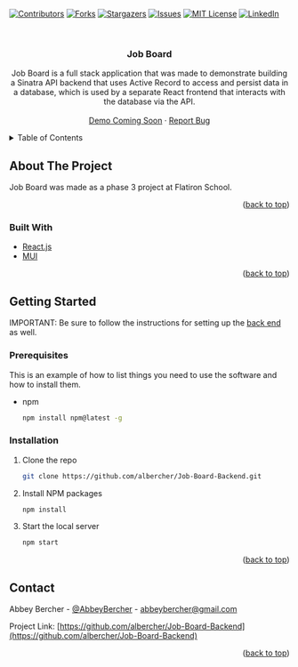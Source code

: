 <div id="top"></div>
<!--
*** Thanks for checking out the Best-README-Template. If you have a suggestion
*** that would make this better, please fork the repo and create a pull request
*** or simply open an issue with the tag "enhancement".
*** Don't forget to give the project a star!
*** Thanks again! Now go create something AMAZING! :D
-->



<!-- PROJECT SHIELDS -->
<!--
*** I'm using markdown "reference style" links for readability.
*** Reference links are enclosed in brackets [ ] instead of parentheses ( ).
*** See the bottom of this document for the declaration of the reference variables
*** for contributors-url, forks-url, etc. This is an optional, concise syntax you may use.
*** https://www.markdownguide.org/basic-syntax/#reference-style-links
-->
[![Contributors][contributors-shield]][contributors-url]
[![Forks][forks-shield]][forks-url]
[![Stargazers][stars-shield]][stars-url]
[![Issues][issues-shield]][issues-url]
[![MIT License][license-shield]][license-url]
[![LinkedIn][linkedin-shield]][linkedin-url]



<!-- PROJECT LOGO -->
<br />
<div align="center">


<h3 align="center">Job Board</h3>

  <p align="center">
    Job Board is a full stack application that was made to demonstrate building a Sinatra API backend that uses Active Record to access and persist data in a database, which is used by a separate React frontend that interacts with the database via the API.
    <br />
    <br />
    <a href="https://github.com/albercher/Job-Board-Backend">Demo Coming Soon</a>
    ·
    <a href="https://github.com/albercher/Job-Board-Backend/issues">Report Bug</a>
  </p>
</div>



<!-- TABLE OF CONTENTS -->
<details>
  <summary>Table of Contents</summary>
  <ol>
    <li>
      <a href="#about-the-project">About The Project</a>
      <ul>
        <li><a href="#built-with">Built With</a></li>
      </ul>
    </li>
    <li>
      <a href="#getting-started">Getting Started</a>
      <ul>
        <li><a href="#prerequisites">Prerequisites</a></li>
        <li><a href="#installation">Installation</a></li>
      </ul>
    </li>
    <li><a href="#contact">Contact</a></li>
  </ol>
</details>



<!-- ABOUT THE PROJECT -->
## About The Project

Job Board was made as a phase 3 project at Flatiron School.

<p align="right">(<a href="#top">back to top</a>)</p>



### Built With

* [React.js](https://reactjs.org/)
* [MUI](https://mui.com/)


<p align="right">(<a href="#top">back to top</a>)</p>



<!-- GETTING STARTED -->
## Getting Started

IMPORTANT: Be sure to follow the instructions for setting up the [back end]() as well.


### Prerequisites

This is an example of how to list things you need to use the software and how to install them.
* npm
  ```sh
  npm install npm@latest -g
  ```

### Installation

1. Clone the repo
   ```sh
   git clone https://github.com/albercher/Job-Board-Backend.git
   ```
2. Install NPM packages
   ```sh
   npm install
   ```
3. Start the local server
   ```sh
   npm start
   ```

<p align="right">(<a href="#top">back to top</a>)</p>



<!-- CONTACT -->
## Contact

Abbey Bercher - [@AbbeyBercher](https://twitter.com/AbbeyBercher) - abbeybercher@gmail.com

Project Link: [https://github.com/albercher/Job-Board-Backend](https://github.com/albercher/Job-Board-Backend)

<p align="right">(<a href="#top">back to top</a>)</p>



<!-- MARKDOWN LINKS & IMAGES -->
<!-- https://www.markdownguide.org/basic-syntax/#reference-style-links -->
[contributors-shield]: https://img.shields.io/github/contributors/albercher/Job-Board-Backend.svg?style=for-the-badge
[contributors-url]: https://github.com/albercher/Job-Board-Backend/graphs/contributors
[forks-shield]: https://img.shields.io/github/forks/albercher/Job-Board-Backend.svg?style=for-the-badge
[forks-url]: https://github.com/albercher/Job-Board-Backend/network/members
[stars-shield]: https://img.shields.io/github/stars/albercher/Job-Board-Backend.svg?style=for-the-badge
[stars-url]: https://github.com/albercher/Job-Board-Backend/stargazers
[issues-shield]: https://img.shields.io/github/issues/albercher/Job-Board-Backend.svg?style=for-the-badge
[issues-url]: https://github.com/albercher/Job-Board-Backend/issues
[license-shield]: https://img.shields.io/github/license/albercher/Job-Board-Backend.svg?style=for-the-badge
[license-url]: https://github.com/albercher/Job-Board-Backend/blob/master/LICENSE.txt
[linkedin-shield]: https://img.shields.io/badge/-LinkedIn-black.svg?style=for-the-badge&logo=linkedin&colorB=555
[linkedin-url]: https://linkedin.com/in/abbeybercher
[product-screenshot]: images/screenshot.png